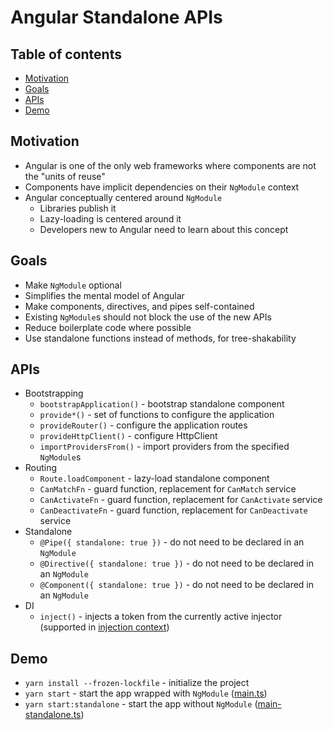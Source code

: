 # Angular Standalone APIs

## Table of contents
- [Motivation](#motivation)
- [Goals](#goals)
- [APIs](#apis)
- [Demo](#demo)


## Motivation
- Angular is one of the only web frameworks where components are not the "units of reuse"
- Components have implicit dependencies on their `NgModule` context
- Angular conceptually centered around `NgModule`
  - Libraries publish it
  - Lazy-loading is centered around it
  - Developers new to Angular need to learn about this concept


## Goals
- Make `NgModule` optional
- Simplifies the mental model of Angular
- Make components, directives, and pipes self-contained
- Existing `NgModule`s should not block the use of the new APIs
- Reduce boilerplate code where possible
- Use standalone functions instead of methods, for tree-shakability


## APIs
- Bootstrapping
  - `bootstrapApplication()` - bootstrap standalone component
  - `provide*()` - set of functions to configure the application
  - `provideRouter()` - configure the application routes
  - `provideHttpClient()` - configure HttpClient
  - `importProvidersFrom()` - import providers from the specified `NgModule`s
- Routing
  - `Route.loadComponent` - lazy-load standalone component
  - `CanMatchFn` - guard function, replacement for `CanMatch` service
  - `CanActivateFn` - guard function, replacement for `CanActivate` service
  - `CanDeactivateFn` - guard function, replacement for `CanDeactivate` service
- Standalone
  - `@Pipe({ standalone: true })` - do not need to be declared in an `NgModule`
  - `@Directive({ standalone: true })` - do not need to be declared in an `NgModule`
  - `@Component({ standalone: true })` - do not need to be declared in an `NgModule`
- DI
  - `inject()` - injects a token from the currently active injector (supported in [injection context](https://angular.io/guide/dependency-injection-context))


## Demo
- `yarn install --frozen-lockfile` - initialize the project
- `yarn start` - start the app wrapped with `NgModule` ([main.ts](src/main.ts))
- `yarn start:standalone` - start the app without `NgModule` ([main-standalone.ts](src/main-standalone.ts))
